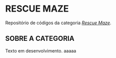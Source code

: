 # RESCUE MAZE

Repositório de códigos da categoria [*Rescue Maze*](http://www.cbrobotica.org/?page_id=144).

## SOBRE A CATEGORIA

Texto em desenvolvimento.
aaaaa   
